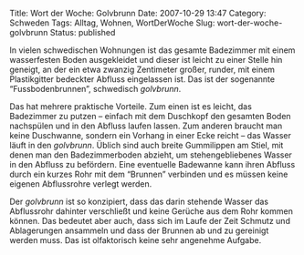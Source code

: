 Title: Wort der Woche: Golvbrunn
Date: 2007-10-29 13:47
Category: Schweden
Tags: Alltag, Wohnen, WortDerWoche
Slug: wort-der-woche-golvbrunn
Status: published

In vielen schwedischen Wohnungen ist das gesamte Badezimmer mit einem
wasserfesten Boden ausgekleidet und dieser ist leicht zu einer Stelle
hin geneigt, an der ein etwa zwanzig Zentimeter großer, runder, mit
einem Plastikgitter bedeckter Abfluss eingelassen ist. Das ist der
sogenannte “Fussbodenbrunnen”, schwedisch *golvbrunn*.

Das hat mehrere praktische Vorteile. Zum einen ist es leicht, das
Badezimmer zu putzen – einfach mit dem Duschkopf den gesamten Boden
nachspülen und in den Abfluss laufen lassen. Zum anderen braucht man
keine Duschwanne, sondern ein Vorhang in einer Ecke reicht – das Wasser
läuft in den *golvbrunn*. Üblich sind auch breite Gummilippen am Stiel,
mit denen man den Badezimmerboden abzieht, um stehengebliebenes Wasser
in den Abfluss zu befördern. Eine eventuelle Badewanne kann ihren
Abfluss durch ein kurzes Rohr mit dem “Brunnen” verbinden und es müssen
keine eigenen Abflussrohre verlegt werden.

Der *golvbrunn* ist so konzipiert, dass das darin stehende Wasser das
Abflussrohr dahinter verschließt und keine Gerüche aus dem Rohr kommen
können. Das bedeutet aber auch, dass sich im Laufe der Zeit Schmutz und
Ablagerungen ansammeln und dass der Brunnen ab und zu gereinigt werden
muss. Das ist olfaktorisch keine sehr angenehme Aufgabe.

